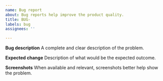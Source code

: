 ```yaml
---
name: Bug report
about: Bug reports help improve the product quality.
title: BUG-
labels: bug
assignees: ''

---
```


**Bug description**
A complete and clear description of the problem.

**Expected change**
Description of what would be the expected outcome.

**Screenshots**
When available and relevant, screenshots better help show the problem.

